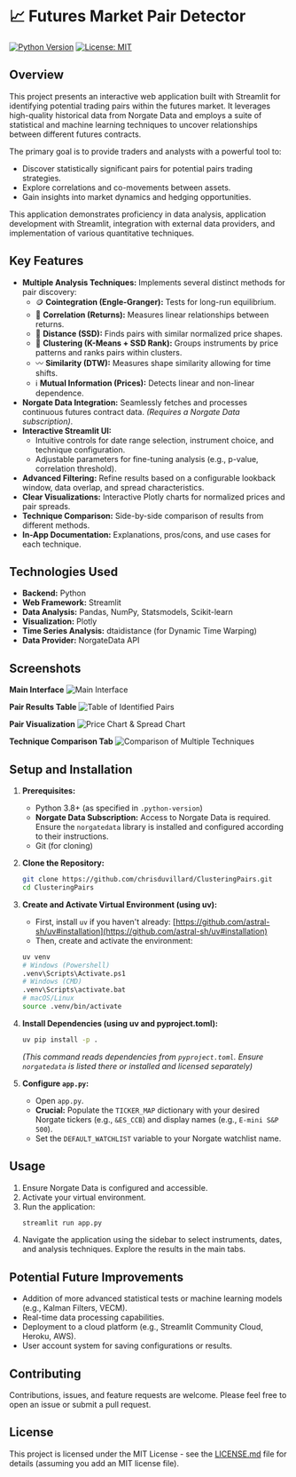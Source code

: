 # 📈 Futures Market Pair Detector

[![Python Version](https://img.shields.io/badge/python-3.8+-blue.svg)](https://www.python.org/downloads/)
[![License: MIT](https://img.shields.io/badge/License-MIT-yellow.svg)](https://opensource.org/licenses/MIT)
<!-- Add other badges if applicable, e.g., build status -->

## Overview

This project presents an interactive web application built with Streamlit for identifying potential trading pairs within the futures market. It leverages high-quality historical data from Norgate Data and employs a suite of statistical and machine learning techniques to uncover relationships between different futures contracts.

The primary goal is to provide traders and analysts with a powerful tool to:
*   Discover statistically significant pairs for potential pairs trading strategies.
*   Explore correlations and co-movements between assets.
*   Gain insights into market dynamics and hedging opportunities.

This application demonstrates proficiency in data analysis, application development with Streamlit, integration with external data providers, and implementation of various quantitative techniques.

## Key Features

*   **Multiple Analysis Techniques:** Implements several distinct methods for pair discovery:
    *   🪙 **Cointegration (Engle-Granger):** Tests for long-run equilibrium.
    *   🔗 **Correlation (Returns):** Measures linear relationships between returns.
    *   📏 **Distance (SSD):** Finds pairs with similar normalized price shapes.
    *   🧩 **Clustering (K-Means + SSD Rank):** Groups instruments by price patterns and ranks pairs within clusters.
    *   〰️ **Similarity (DTW):** Measures shape similarity allowing for time shifts.
    *   ℹ️ **Mutual Information (Prices):** Detects linear and non-linear dependence.
*   **Norgate Data Integration:** Seamlessly fetches and processes continuous futures contract data. *(Requires a Norgate Data subscription)*.
*   **Interactive Streamlit UI:**
    *   Intuitive controls for date range selection, instrument choice, and technique configuration.
    *   Adjustable parameters for fine-tuning analysis (e.g., p-value, correlation threshold).
*   **Advanced Filtering:** Refine results based on a configurable lookback window, data overlap, and spread characteristics.
*   **Clear Visualizations:** Interactive Plotly charts for normalized prices and pair spreads.
*   **Technique Comparison:** Side-by-side comparison of results from different methods.
*   **In-App Documentation:** Explanations, pros/cons, and use cases for each technique.

## Technologies Used

*   **Backend:** Python
*   **Web Framework:** Streamlit
*   **Data Analysis:** Pandas, NumPy, Statsmodels, Scikit-learn
*   **Visualization:** Plotly
*   **Time Series Analysis:** dtaidistance (for Dynamic Time Warping)
*   **Data Provider:** NorgateData API

## Screenshots

**Main Interface**
![Main Interface](docs/images/main_interface.png)

**Pair Results Table**
![Table of Identified Pairs](docs/images/pair_table.png)

**Pair Visualization**
![Price Chart & Spread Chart](docs/images/pair_visualization.png)

**Technique Comparison Tab**
![Comparison of Multiple Techniques](docs/images/comparison.png)

## Setup and Installation

1.  **Prerequisites:**
    *   Python 3.8+ (as specified in `.python-version`)
    *   **Norgate Data Subscription:** Access to Norgate Data is required. Ensure the `norgatedata` library is installed and configured according to their instructions.
    *   Git (for cloning)

2.  **Clone the Repository:**
    ```bash
    git clone https://github.com/chrisduvillard/ClusteringPairs.git
    cd ClusteringPairs
    ```

3.  **Create and Activate Virtual Environment (using uv):**
    *   First, install `uv` if you haven't already: [https://github.com/astral-sh/uv#installation](https://github.com/astral-sh/uv#installation)
    *   Then, create and activate the environment:
    ```bash
    uv venv
    # Windows (Powershell)
    .venv\Scripts\Activate.ps1
    # Windows (CMD)
    .venv\Scripts\activate.bat
    # macOS/Linux
    source .venv/bin/activate
    ```

4.  **Install Dependencies (using uv and pyproject.toml):**
    ```bash
    uv pip install -p .
    ```
    *(This command reads dependencies from `pyproject.toml`. Ensure `norgatedata` is listed there or installed and licensed separately)*

5.  **Configure `app.py`:**
    *   Open `app.py`.
    *   **Crucial:** Populate the `TICKER_MAP` dictionary with your desired Norgate tickers (e.g., `&ES_CCB`) and display names (e.g., `E-mini S&P 500`).
    *   Set the `DEFAULT_WATCHLIST` variable to your Norgate watchlist name.

## Usage

1.  Ensure Norgate Data is configured and accessible.
2.  Activate your virtual environment.
3.  Run the application:
    ```bash
    streamlit run app.py
    ```
4.  Navigate the application using the sidebar to select instruments, dates, and analysis techniques. Explore the results in the main tabs.

## Potential Future Improvements

*   Addition of more advanced statistical tests or machine learning models (e.g., Kalman Filters, VECM).
*   Real-time data processing capabilities.
*   Deployment to a cloud platform (e.g., Streamlit Community Cloud, Heroku, AWS).
*   User account system for saving configurations or results.

## Contributing

Contributions, issues, and feature requests are welcome. Please feel free to open an issue or submit a pull request.

## License

This project is licensed under the MIT License - see the [LICENSE.md](LICENSE.md) file for details (assuming you add an MIT license file).

